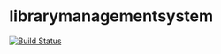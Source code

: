 librarymanagementsystem
=======================


[![Build Status](https://travis-ci.org/vinu76jsr/librarymanagementsystem.svg?branch=master)](https://travis-ci.org/vinu76jsr/librarymanagementsystem)
